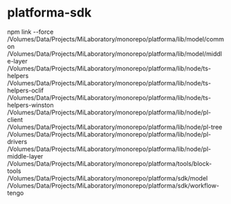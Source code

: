 # platforma-sdk



npm link --force \
  /Volumes/Data/Projects/MiLaboratory/monorepo/platforma/lib/model/common \
  /Volumes/Data/Projects/MiLaboratory/monorepo/platforma/lib/model/middle-layer \
  /Volumes/Data/Projects/MiLaboratory/monorepo/platforma/lib/node/ts-helpers \
  /Volumes/Data/Projects/MiLaboratory/monorepo/platforma/lib/node/ts-helpers-oclif \
  /Volumes/Data/Projects/MiLaboratory/monorepo/platforma/lib/node/ts-helpers-winston \
  /Volumes/Data/Projects/MiLaboratory/monorepo/platforma/lib/node/pl-client \
  /Volumes/Data/Projects/MiLaboratory/monorepo/platforma/lib/node/pl-tree \
  /Volumes/Data/Projects/MiLaboratory/monorepo/platforma/lib/node/pl-drivers \
  /Volumes/Data/Projects/MiLaboratory/monorepo/platforma/lib/node/pl-middle-layer \
  /Volumes/Data/Projects/MiLaboratory/monorepo/platforma/tools/block-tools \
  /Volumes/Data/Projects/MiLaboratory/monorepo/platforma/sdk/model \
  /Volumes/Data/Projects/MiLaboratory/monorepo/platforma/sdk/workflow-tengo
